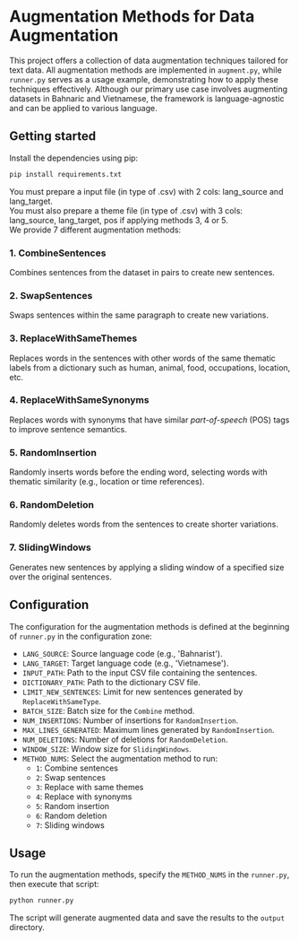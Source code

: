 # Augmentation Methods for Data Augmentation
This project offers a collection of data augmentation techniques tailored for text data. All augmentation methods are implemented in `augment.py`, while `runner.py` serves as a usage example, demonstrating how to apply these techniques effectively. Although our primary use case involves augmenting datasets in Bahnaric and Vietnamese, the framework is language-agnostic and can be applied to various language.

## Getting started
Install the dependencies using pip:

```bash
pip install requirements.txt
```

You must prepare a input file (in type of .csv) with 2 cols: lang_source and lang_target. \
You must also prepare a theme file (in type of .csv) with 3 cols: lang_source, lang_target, pos if applying methods 3, 4 or 5. \
We provide 7 different augmentation methods:

### 1. CombineSentences
Combines sentences from the dataset in pairs to create new sentences.

### 2. SwapSentences
Swaps sentences within the same paragraph to create new variations.

### 3. ReplaceWithSameThemes
Replaces words in the sentences with other words of the same thematic labels from a dictionary such as human, animal, food, occupations, location, etc.

### 4. ReplaceWithSameSynonyms
Replaces words with synonyms that have similar *part-of-speech* (POS) tags to improve sentence semantics.

### 5. RandomInsertion
Randomly inserts words before the ending word, selecting words with thematic similarity (e.g., location or time references).

### 6. RandomDeletion
Randomly deletes words from the sentences to create shorter variations.

### 7. SlidingWindows
Generates new sentences by applying a sliding window of a specified size over the original sentences.

## Configuration

The configuration for the augmentation methods is defined at the beginning of `runner.py` in the configuration zone:

- `LANG_SOURCE`: Source language code (e.g., 'Bahnarist').
- `LANG_TARGET`: Target language code (e.g., 'Vietnamese').
- `INPUT_PATH`: Path to the input CSV file containing the sentences.
- `DICTIONARY_PATH`: Path to the dictionary CSV file.
- `LIMIT_NEW_SENTENCES`: Limit for new sentences generated by `ReplaceWithSameType`.
- `BATCH_SIZE`: Batch size for the `Combine` method.
- `NUM_INSERTIONS`: Number of insertions for `RandomInsertion`.
- `MAX_LINES_GENERATED`: Maximum lines generated by `RandomInsertion`.
- `NUM_DELETIONS`: Number of deletions for `RandomDeletion`.
- `WINDOW_SIZE`: Window size for `SlidingWindows`.
- `METHOD_NUMS`: Select the augmentation method to run:
  - `1`: Combine sentences
  - `2`: Swap sentences
  - `3`: Replace with same themes
  - `4`: Replace with synonyms
  - `5`: Random insertion
  - `6`: Random deletion
  - `7`: Sliding windows

## Usage

To run the augmentation methods, specify the `METHOD_NUMS` in the `runner.py`, then execute that script:

```bash
python runner.py
```

The script will generate augmented data and save the results to the `output` directory.
